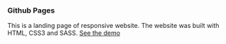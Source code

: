 ### Github Pages
This is a landing page of responsive website. The website was built with HTML, CSS3 and SASS.
[See the demo](https://hamadrial.github.io/Demo-Website-Booking/)
